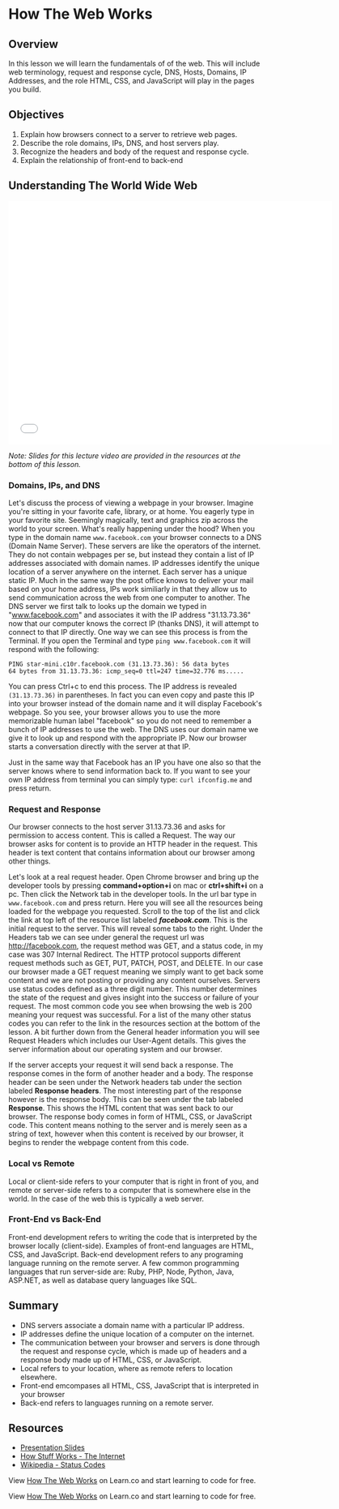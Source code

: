 # How The Web Works

## Overview

In this lesson we will learn the fundamentals of of the web. This will include web terminology, request and response cycle, DNS, Hosts, Domains, IP Addresses, and the role HTML, CSS, and JavaScript will play in the pages you build.

## Objectives

1. Explain how browsers connect to a server to retrieve web pages.
2. Describe the role domains, IPs, DNS, and host servers play.
3. Recognize the headers and body of the request and response cycle.
4. Explain the relationship of front-end to back-end

## Understanding The World Wide Web

<iframe width="640" height="480" src="//www.youtube.com/embed/ao532DhZWiY?rel=0" frameborder="0" allowfullscreen></iframe>

*Note: Slides for this lecture video are provided in the resources at the bottom of this lesson.*

### Domains, IPs, and DNS

Let's discuss the process of viewing a webpage in your browser. Imagine you're sitting in your favorite cafe, library, or at home. You eagerly type in your favorite site. Seemingly magically, text and graphics zip across the world to your screen. What's really happening under the hood? When you type in the domain name `www.facebook.com` your browser connects to a DNS (Domain Name Server). These servers are like the operators of the internet. They do not contain webpages per se, but instead they contain a list of IP addresses associated with domain names. IP addresses identify the unique location of a server anywhere on the internet. Each server has a unique static IP. Much in the same way the post office knows to deliver your mail based on your home address, IPs work similiarly in that they allow us to send communication across the web from one computer to another. The DNS server we first talk to looks up the domain we typed in "www.facebook.com" and associates it with the IP address "31.13.73.36" now that our computer knows the correct IP (thanks DNS), it will attempt to connect to that IP directly. One way we can see this process is from the Terminal. If you open the Terminal and type `ping www.facebook.com` it will respond with the following: 

```shell
PING star-mini.c10r.facebook.com (31.13.73.36): 56 data bytes
64 bytes from 31.13.73.36: icmp_seq=0 ttl=247 time=32.776 ms.....
```

You can press Ctrl+c to end this process. The IP address is revealed `(31.13.73.36)` in parentheses. In fact you can even copy and paste this IP into your browser instead of the domain name and it will display Facebook's webpage. So you see, your browser allows you to use the more memorizable human label "facebook" so you do not need to remember a bunch of IP addresses to use the web. The DNS uses our domain name we give it to look up and respond with the appropriate IP. Now our browser starts a conversation directly with the server at that IP.

Just in the same way that Facebook has an IP you have one also so that the server knows where to send information back to. If you want to see your own IP address from terminal you can simply type: `curl ifconfig.me` and press return.

### Request and Response

Our browser connects to the host server 31.13.73.36 and asks for permission to access content. This is called a Request. The way our browser asks for content is to provide an HTTP header in the request. This header is text content that contains information about our browser among other things.

Let's look at a real request header. Open Chrome browser and bring up the developer tools by pressing **command+option+i** on mac or **ctrl+shift+i** on a pc. Then click the Network tab in the developer tools. In the url bar type in `www.facebook.com` and press return. Here you will see all the resources being loaded for the webpage you requested. Scroll to the top of the list and click the link at top left of the resource list labeled ***facebook.com***. This is the initial request to the server. This will reveal some tabs to the right. Under the Headers tab we can see under general the request url was http://facebook.com, the request method was GET, and a status code, in my case was 307 Internal Redirect. The HTTP protocol supports different request methods such as GET, PUT, PATCH, POST, and DELETE. In our case our browser made a GET request meaning we simply want to get back some content and we are not posting or providing any content ourselves. Servers use status codes defined as a three digit number. This number determines the state of the request and gives insight into the success or failure of your request. The most common code you see when browsing the web is 200 meaning your request was successful. For a list of the many other status codes you can refer to the link in the resources section at the bottom of the lesson. A bit further down from the General header information you will see Request Headers which includes our User-Agent details. This gives the server information about our operating system and our browser.

If the server accepts your request it will send back a response. The response comes in the form of another header and a body. The response header can be seen under the Network headers tab under the section labeled **Response headers**. The most interesting part of the response however is the response body. This can be seen under the tab labeled **Response**. This shows the HTML content that was sent back to our browser. The response body comes in form of HTML, CSS, or JavaScript code. This content means nothing to the server and is merely seen as a string of text, however when this content is received by our browser, it begins to render the webpage content from this code.

### Local vs Remote

Local or client-side refers to your computer that is right in front of you, and remote or server-side refers to a computer that is somewhere else in the world. In the case of the web this is typically a web server.

### Front-End vs Back-End

Front-end development refers to writing the code that is interpreted by the browser locally (client-side). Examples of front-end languages are HTML, CSS, and JavaScript. Back-end development refers to any programing language running on the remote server. A few common programming languages that run server-side are: Ruby, PHP, Node, Python, Java, ASP.NET, as well as database query languages like SQL.

## Summary

- DNS servers associate a domain name with a particular IP address.
- IP addresses define the unique location of a computer on the internet.
- The communication between your browser and servers is done through the request and response cycle, which is made up of headers and a response body made up of HTML, CSS, or JavaScript.
- Local refers to your location, where as remote refers to location elsewhere.
- Front-end emcompases all HTML, CSS, JavaScript that is interpreted in your browser
- Back-end refers to languages running on a remote server.

## Resources

- [Presentation Slides](https://docs.google.com/presentation/d/1eU-4wD5dsxV1t-3CA3T82gbv2K3pAs92pq30HlmXM_U/edit?usp=sharing)
- [How Stuff Works - The Internet](http://computer.howstuffworks.com/internet/basics/internet.htm)
- [Wikipedia - Status Codes](https://en.wikipedia.org/wiki/List_of_HTTP_status_codes)


<p data-visibility='hidden'>View <a href='https://learn.co/lessons/fe-how-the-web-works'>How The Web Works</a> on Learn.co and start learning to code for free.</p>

<p class='util--hide'>View <a href='https://learn.co/lessons/fe-how-the-web-works'>How The Web Works</a> on Learn.co and start learning to code for free.</p>

